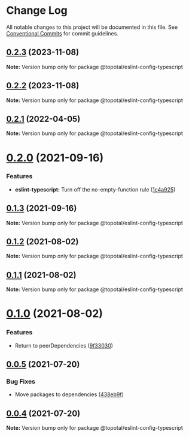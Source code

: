 # Change Log

All notable changes to this project will be documented in this file.
See [Conventional Commits](https://conventionalcommits.org) for commit guidelines.

## [0.2.3](https://github.com/topotal/js-sdk/compare/@topotal/eslint-config-typescript@0.2.1...@topotal/eslint-config-typescript@0.2.3) (2023-11-08)

**Note:** Version bump only for package @topotal/eslint-config-typescript

## [0.2.2](https://github.com/topotal/js-sdk/compare/@topotal/eslint-config-typescript@0.2.1...@topotal/eslint-config-typescript@0.2.2) (2023-11-08)

**Note:** Version bump only for package @topotal/eslint-config-typescript

## [0.2.1](https://github.com/topotal/js-sdk/compare/@topotal/eslint-config-typescript@0.2.0...@topotal/eslint-config-typescript@0.2.1) (2022-04-05)

**Note:** Version bump only for package @topotal/eslint-config-typescript

# [0.2.0](https://github.com/topotal/js-sdk/compare/@topotal/eslint-config-typescript@0.1.3...@topotal/eslint-config-typescript@0.2.0) (2021-09-16)

### Features

- **eslint-typescript:** Turn off the no-empty-function rule ([1c4a925](https://github.com/topotal/js-sdk/commit/1c4a9257a367c0bf4715d258a52e37bd30a138e9))

## [0.1.3](https://github.com/topotal/js-sdk/compare/@topotal/eslint-config-typescript@0.1.2...@topotal/eslint-config-typescript@0.1.3) (2021-09-16)

**Note:** Version bump only for package @topotal/eslint-config-typescript

## [0.1.2](https://github.com/topotal/js-sdk/compare/@topotal/eslint-config-typescript@0.1.1...@topotal/eslint-config-typescript@0.1.2) (2021-08-02)

**Note:** Version bump only for package @topotal/eslint-config-typescript

## [0.1.1](https://github.com/topotal/js-sdk/compare/@topotal/eslint-config-typescript@0.1.0...@topotal/eslint-config-typescript@0.1.1) (2021-08-02)

**Note:** Version bump only for package @topotal/eslint-config-typescript

# [0.1.0](https://github.com/topotal/js-sdk/compare/@topotal/eslint-config-typescript@0.0.5...@topotal/eslint-config-typescript@0.1.0) (2021-08-02)

### Features

- Return to peerDependencies ([9f33030](https://github.com/topotal/js-sdk/commit/9f330301952ae72ced54fd2daf74b424bde27b7c))

## [0.0.5](https://github.com/topotal/js-sdk/compare/@topotal/eslint-config-typescript@0.0.4...@topotal/eslint-config-typescript@0.0.5) (2021-07-20)

### Bug Fixes

- Move packages to dependencies ([438eb9f](https://github.com/topotal/js-sdk/commit/438eb9f674b7d4e3f53b946fc9a58bdc86fcf3ed))

## [0.0.4](https://github.com/topotal/js-sdk/compare/@topotal/eslint-config-typescript@0.0.3...@topotal/eslint-config-typescript@0.0.4) (2021-07-20)

**Note:** Version bump only for package @topotal/eslint-config-typescript
